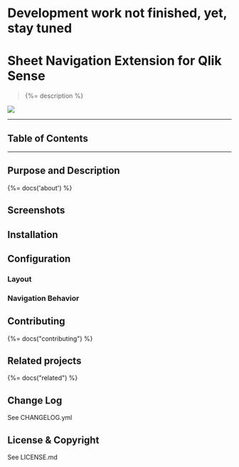 # Development work not finished, yet, stay tuned
# Sheet Navigation Extension for Qlik Sense
> {%= description %}

[![](http://serve.mod.bz/branch/)](https://github.com/stefanwalther/sense-sheet-navigation)

---
## Table of Contents
<!-- toc -->

---

## Purpose and Description
{%= docs('about') %}

## Screenshots

## Installation

## Configuration

### Layout

### Navigation Behavior


## Contributing
{%= docs("contributing") %}

## Related projects
{%= docs("related") %}

## Change Log
See CHANGELOG.yml

## License & Copyright

See LICENSE.md
